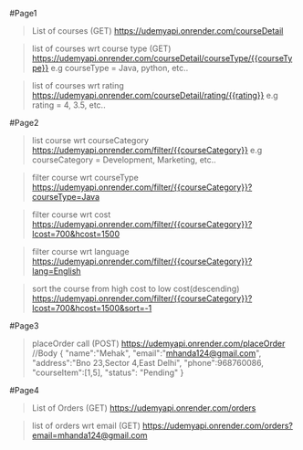 #Page1
>List of courses (GET)
https://udemyapi.onrender.com/courseDetail

>list of courses wrt course type (GET)
https://udemyapi.onrender.com/courseDetail/courseType/{{courseType}}
e.g
    courseType = Java, python, etc..

>list of courses wrt rating
https://udemyapi.onrender.com/courseDetail/rating/{{rating}}
e.g
    rating = 4, 3.5, etc..

#Page2
>list course wrt courseCategory
https://udemyapi.onrender.com/filter/{{courseCategory}}
e.g
    courseCategory = Development, Marketing, etc..

>filter course wrt courseType
https://udemyapi.onrender.com/filter/{{courseCategory}}?courseType=Java

>filter course wrt cost
https://udemyapi.onrender.com/filter/{{courseCategory}}?lcost=700&hcost=1500

>filter course wrt language
https://udemyapi.onrender.com/filter/{{courseCategory}}?lang=English

>sort the course from high cost to low cost(descending)
https://udemyapi.onrender.com/filter/{{courseCategory}}?lcost=700&hcost=1500&sort=-1

#Page3
>placeOrder call (POST)
https://udemyapi.onrender.com/placeOrder
//Body
{
    "name":"Mehak",
    "email":"mhanda124@gmail.com",
    "address":"Bno 23,Sector 4,East Delhi",
    "phone":968760086,
    "courseItem":[1,5],
    "status": "Pending"
}

#Page4
>List of Orders (GET)
https://udemyapi.onrender.com/orders

>list of orders wrt email (GET)
https://udemyapi.onrender.com/orders?email=mhanda124@gmail.com


